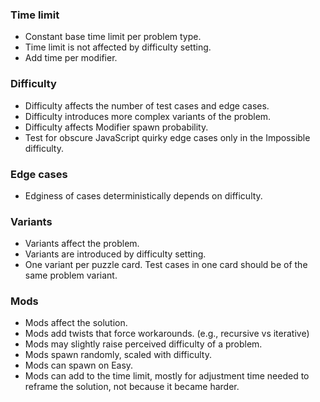### Time limit

- Constant base time limit per problem type.
- Time limit is not affected by difficulty setting.
- Add time per modifier.

### Difficulty

- Difficulty affects the number of test cases and edge cases.
- Difficulty introduces more complex variants of the problem.
- Difficulty affects Modifier spawn probability.
- Test for obscure JavaScript quirky edge cases only in the Impossible difficulty.

### Edge cases

- Edginess of cases deterministically depends on difficulty.

### Variants

- Variants affect the problem.
- Variants are introduced by difficulty setting.
- One variant per puzzle card. Test cases in one card should be of the same problem variant.

### Mods

- Mods affect the solution.
- Mods add twists that force workarounds. (e.g., recursive vs iterative)
- Mods may slightly raise perceived difficulty of a problem.
- Mods spawn randomly, scaled with difficulty.
- Mods can spawn on Easy.
- Mods can add to the time limit, mostly for adjustment time needed to reframe the solution, not because it became harder.
